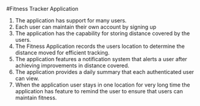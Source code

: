 #Fitness Tracker Application
1. The application has support for many users.
2. Each user can maintain their own account by signing up
3. The application has the capability for storing distance covered by the users.
4. The Fitness Application records the users location to determine the distance moved for efficient tracking.
5. The application features a notification system that alerts a user after achieving improvements in distance covered.
6. The application provides a daily summary that each authenticated user can view.
7. When the application user stays in one location for very long time the application has feature to remind the user to ensure that users can maintain fitness.

